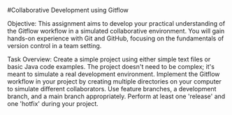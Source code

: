 #Collaborative Development using Gitflow
 
Objective:
This assignment aims to develop your practical understanding of the Gitflow workflow in a simulated collaborative environment. You will gain hands-on experience with Git and GitHub, focusing on the fundamentals of version control in a team setting.
 
Task Overview:
Create a simple project using either simple text files or basic Java code examples. The project doesn't need to be complex; it's meant to simulate a real development environment.
Implement the Gitflow workflow in your project by creating multiple directories on your computer to simulate different collaborators. Use feature branches, a development branch, and a main branch appropriately. Perform at least one 'release' and one 'hotfix' during your project.

